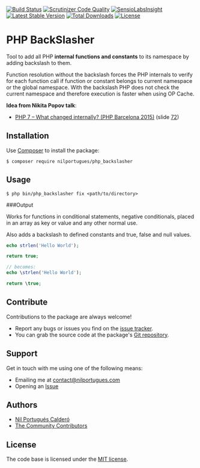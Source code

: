 [![Build Status](https://travis-ci.org/nilportugues/php_backslasher.svg)](https://travis-ci.org/nilportugues/php_backslasher)
[![Scrutinizer Code Quality](https://scrutinizer-ci.com/g/nilportugues/php_backslasher/badges/quality-score.png?b=master)](https://scrutinizer-ci.com/g/nilportugues/php_backslasher/?branch=master) [![SensioLabsInsight](https://insight.sensiolabs.com/projects/809a5ba0-e7a0-4d05-8533-e94fa0bd8b9a/mini.png)](https://insight.sensiolabs.com/projects/809a5ba0-e7a0-4d05-8533-e94fa0bd8b9a) [![Latest Stable Version](https://poser.pugx.org/nilportugues/php_backslasher/v/stable)](https://packagist.org/packages/nilportugues/php_backslasher) [![Total Downloads](https://poser.pugx.org/nilportugues/php_backslasher/downloads)](https://packagist.org/packages/nilportugues/php_backslasher) [![License](https://poser.pugx.org/nilportugues/php_backslasher/license)](https://packagist.org/packages/nilportugues/php_backslasher)

# PHP BackSlasher

Tool to add all PHP **internal functions and constants** to its namespace by adding backslash to them.

Function resolution without the backslash forces the PHP internals to verify for each function call if function or constant belongs to current namespace or the global namespace. With the backslash  PHP does not check the current namespace and therefore execution is faster when using OP Cache.

**Idea from Nikita Popov talk**: 
- [PHP 7 – What changed internally? (PHP Barcelona 2015)](http://www.slideshare.net/nikita_ppv/php-7-what-changed-internally-php-barcelona-2015) (slide [72](http://image.slidesharecdn.com/php7internals-151101105627-lva1-app6891/95/php-7-what-changed-internally-php-barcelona-2015-72-638.jpg?cb=1446375542))

## Installation

Use [Composer](https://getcomposer.org) to install the package:

```
$ composer require nilportugues/php_backslasher
```

## Usage

```
$ php bin/php_backslasher fix <path/to/directory>
```

###Output

Works for functions in conditional statements, negative conditionals, placed in an array as key or value and any other normal use.

Also adds a backslash to defined constants and true, false and null values.

```php
echo strlen('Hello World');

return true;

// becomes:
echo \strlen('Hello World');

return \true;
```


## Contribute

Contributions to the package are always welcome!

* Report any bugs or issues you find on the [issue tracker](https://github.com/nilportugues/php_backslasher/issues/new).
* You can grab the source code at the package's [Git repository](https://github.com/nilportugues/php_backslasher).



## Support

Get in touch with me using one of the following means:

 - Emailing me at <contact@nilportugues.com>
 - Opening an [Issue](https://github.com/nilportugues/php_backslasher/issues/new)



## Authors

* [Nil Portugués Calderó](http://nilportugues.com)
* [The Community Contributors](https://github.com/nilportugues/php_backslasher/graphs/contributors)


## License
The code base is licensed under the [MIT license](LICENSE).
